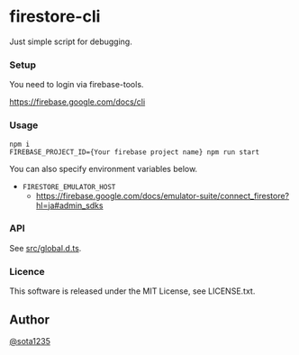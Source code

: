 firestore-cli
====

Just simple script for debugging.

### Setup

You need to login via firebase-tools.

https://firebase.google.com/docs/cli

### Usage

```
npm i
FIREBASE_PROJECT_ID={Your firebase project name} npm run start
```

You can also specify environment variables below.

- `FIRESTORE_EMULATOR_HOST`
  - https://firebase.google.com/docs/emulator-suite/connect_firestore?hl=ja#admin_sdks

### API

See [src/global.d.ts](./src/global.d.ts).

### Licence

This software is released under the MIT License, see LICENSE.txt.

## Author

[@sota1235](https://github.com/sota1235)
